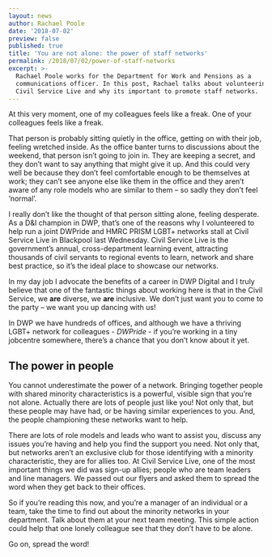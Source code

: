 ```yaml
---
layout: news
author: Rachael Poole
date: '2018-07-02'
preview: false
published: true
title: 'You are not alone: the power of staff networks'
permalink: /2018/07/02/power-of-staff-networks
excerpt: >-
  Rachael Poole works for the Department for Work and Pensions as a
  communications officer. In this post, Rachael talks about volunteering at
  Civil Service Live and why its important to promote staff networks.
---
```

At this very moment, one of my colleagues feels like a freak. One of your colleagues feels like a freak.

That person is probably sitting quietly in the office, getting on with their job, feeling wretched inside. As the office banter turns to discussions about the weekend, that person isn’t going to join in. They are keeping a secret, and they don’t want to say anything that might give it up. And this could very well be because they don’t feel comfortable enough to be themselves at work; they can’t see anyone else like them in the office and they aren’t aware of any role models who are similar to them – so sadly they don’t feel ‘normal’. 

I really don’t like the thought of that person sitting alone, feeling desperate. As a D&I champion in DWP, that’s one of the reasons why I volunteered to help run a joint DWPride and HMRC PRISM LGBT+ networks stall at Civil Service Live in Blackpool last Wednesday. Civil Service Live is the government’s annual, cross-department learning event, attracting thousands of civil servants to regional events to learn, network and share best practice, so it’s the ideal place to showcase our networks.

In my day job I advocate the benefits of a career in DWP Digital and I truly believe that one of the fantastic things about working here is that in the Civil Service, we **are** diverse, we **are** inclusive. We don’t just want you to come to the party – we want you up dancing with us!

In DWP we have hundreds of offices, and although we have a thriving LGBT+ network for colleagues - _DWPride_ - if you’re working in a tiny jobcentre somewhere, there’s a chance that you don’t know about it yet.

## The power in people

You cannot underestimate the power of a network. Bringing together people with shared minority characteristics is a powerful, visible sign that you’re not alone. Actually there are lots of people just like you! Not only that, but these people may have had, or be having similar experiences to you. And, the people championing these networks want to help.

There are lots of role models and leads who want to assist you, discuss any issues you’re having and help you find the support you need. Not only that, but networks aren’t an exclusive club for those identifying with a minority characteristic, they are for allies too. At Civil Service Live, one of the most important things we did was sign-up allies; people who are team leaders and line managers. We passed out our flyers and asked them to spread the word when they get back to their offices.

So if you’re reading this now, and you’re a manager of an individual or a team, take the time to find out about the minority networks in your department. Talk about them at your next team meeting. This simple action could help that one lonely colleague see that they don’t have to be alone.

Go on, spread the word!
